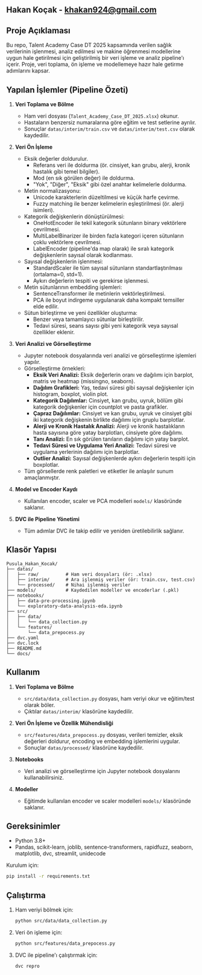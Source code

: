 
## Hakan Koçak - khakan924@gmail.com
## Proje Açıklaması

Bu repo, Talent Academy Case DT 2025 kapsamında verilen sağlık verilerinin işlenmesi, analiz edilmesi ve makine öğrenmesi modellerine uygun hale getirilmesi için geliştirilmiş bir veri işleme ve analiz pipeline'ı içerir. Proje, veri toplama, ön işleme ve modellemeye hazır hale getirme adımlarını kapsar.

## Yapılan İşlemler (Pipeline Özeti)  

1. **Veri Toplama ve Bölme**  
	- Ham veri dosyası (`Talent_Academy_Case_DT_2025.xlsx`) okunur.  
	- Hastaların benzersiz numaralarına göre eğitim ve test setlerine ayrılır.  
	- Sonuçlar `datas/interim/train.csv` ve `datas/interim/test.csv` olarak kaydedilir.  

2. **Veri Ön İşleme**  
	 - Eksik değerler doldurulur.  
		 - Referans veri ile doldurma (ör. cinsiyet, kan grubu, alerji, kronik hastalık gibi temel bilgiler).  
		 - Mod (en sık görülen değer) ile doldurma.  
		 - "Yok", "Diğer", "Eksik" gibi özel anahtar kelimelerle doldurma.  
	 - Metin normalizasyonu:  
		 - Unicode karakterlerin düzeltilmesi ve küçük harfe çevirme.  
		 - Fuzzy matching ile benzer kelimelerin eşleştirilmesi (ör. alerji isimleri).  
	 - Kategorik değişkenlerin dönüştürülmesi:  
		 - OneHotEncoder ile tekil kategorik sütunların binary vektörlere çevrilmesi.  
		 - MultiLabelBinarizer ile birden fazla kategori içeren sütunların çoklu vektörlere çevrilmesi.  
		 - LabelEncoder (pipeline'da map olarak) ile sıralı kategorik değişkenlerin sayısal olarak kodlanması.  
	 - Sayısal değişkenlerin işlenmesi:  
		 - StandardScaler ile tüm sayısal sütunların standartlaştırılması (ortalama=0, std=1).  
		 - Aykırı değerlerin tespiti ve gerekirse işlenmesi.  
	 - Metin sütunlarının embedding işlemleri:  
		 - SentenceTransformer ile metinlerin vektörleştirilmesi.  
		 - PCA ile boyut indirgeme uygulanarak daha kompakt temsiller elde edilir.  
	 - Sütun birleştirme ve yeni özellikler oluşturma:  
		 - Benzer veya tamamlayıcı sütunlar birleştirilir.  
		 - Tedavi süresi, seans sayısı gibi yeni kategorik veya sayısal özellikler eklenir.


4. **Veri Analizi ve Görselleştirme**  
	 - Jupyter notebook dosyalarında veri analizi ve görselleştirme işlemleri yapılır.  
	 - Görselleştirme örnekleri:  
		 - **Eksik Veri Analizi:** Eksik değerlerin oranı ve dağılımı için barplot, matris ve heatmap (missingno, seaborn).  
		 - **Dağılım Grafikleri:** Yaş, tedavi süresi gibi sayısal değişkenler için histogram, boxplot, violin plot.  
		 - **Kategorik Dağılımlar:** Cinsiyet, kan grubu, uyruk, bölüm gibi kategorik değişkenler için countplot ve pasta grafikler.  
		 - **Çapraz Dağılımlar:** Cinsiyet ve kan grubu, uyruk ve cinsiyet gibi iki kategorik değişkenin birlikte dağılımı için gruplu barplotlar.  
		 - **Alerji ve Kronik Hastalık Analizi:** Alerji ve kronik hastalıkların hasta sayısına göre yatay barplotları, cinsiyete göre dağılımı.  
		 - **Tanı Analizi:** En sık görülen tanıların dağılımı için yatay barplot.  
		 - **Tedavi Süresi ve Uygulama Yeri Analizi:** Tedavi süresi ve uygulama yerlerinin dağılımı için barplotlar.  
		 - **Outlier Analizi:** Sayısal değişkenlerde aykırı değerlerin tespiti için boxplotlar.  
	 - Tüm görsellerde renk paletleri ve etiketler ile anlaşılır sunum amaçlanmıştır.  

5. **Model ve Encoder Kaydı**  
	- Kullanılan encoder, scaler ve PCA modelleri `models/` klasöründe saklanır.  

6. **DVC ile Pipeline Yönetimi**  
	- Tüm adımlar DVC ile takip edilir ve yeniden üretilebilirlik sağlanır.  

## Klasör Yapısı
  
```
Pusula_Hakan_Kocak/
├── datas/
│   ├── raw/          # Ham veri dosyaları (ör: .xlsx)
│   ├── interim/      # Ara işlenmiş veriler (ör: train.csv, test.csv)
│   └── processed/    # Nihai işlenmiş veriler
├── models/           # Kaydedilen modeller ve encoderlar (.pkl)
├── notebooks/
│   ├── data-pre-processing.ipynb
│   └── exploratory-data-analysis-eda.ipynb
├── src/
│   ├── data/
│   │   └── data_collection.py
│   └── features/
│       └── data_prepocess.py
├── dvc.yaml
├── dvc.lock
├── README.md
└── docs/
```

## Kullanım

1. **Veri Toplama ve Bölme**
	- `src/data/data_collection.py` dosyası, ham veriyi okur ve eğitim/test olarak böler.
	- Çıktılar `datas/interim/` klasörüne kaydedilir.

2. **Veri Ön İşleme ve Özellik Mühendisliği**
	- `src/features/data_prepocess.py` dosyası, verileri temizler, eksik değerleri doldurur, encoding ve embedding işlemlerini uygular.
	- Sonuçlar `datas/processed/` klasörüne kaydedilir.

3. **Notebooks**
	- Veri analizi ve görselleştirme için Jupyter notebook dosyalarını kullanabilirsiniz.

4. **Modeller**
	- Eğitimde kullanılan encoder ve scaler modelleri `models/` klasöründe saklanır.

## Gereksinimler

- Python 3.8+
- Pandas, scikit-learn, joblib, sentence-transformers, rapidfuzz, seaborn, matplotlib, dvc, streamlit, unidecode

Kurulum için:
```bash
pip install -r requirements.txt
```

## Çalıştırma

1. Ham veriyi bölmek için:
	```bash
	python src/data/data_collection.py
	```
2. Veri ön işleme için:
	```bash
	python src/features/data_prepocess.py
	```
3. DVC ile pipeline'ı çalıştırmak için:
	```bash
	dvc repro
	```
